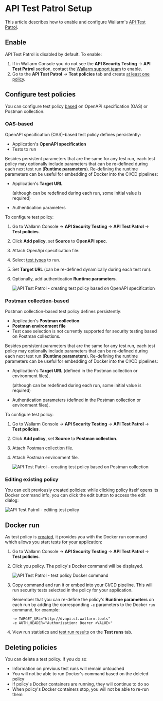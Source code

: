 # API Test Patrol Setup

This article describes how to enable and configure Wallarm's [API Test Patrol](overview.md).

## Enable

API Test Patrol is disabled by default. To enable:

1. If in Wallarm Console you do not see the **API Security Testing** → **API Test Patrol** section, contact the [Wallarm support team](https://support.wallarm.com/) to enable.
1. Go to the **API Test Patrol** → **Test policies** tab and create [at least one policy](#configure-test-policies).

## Configure test policies

You can configure test policy [based](overview.md#test-basis) on OpenAPI specification (OAS) or Postman collection.

### OAS-based

OpenAPI specification (OAS)-based test policy defines persistently:

* Application's **OpenAPI specification**
* Tests to run

Besides persistent parameters that are the same for any test run, each test policy may optionally include parameters that can be re-defined during each next test run (**Runtime parameters**). Re-defining the runtime parameters can be useful for embedding of Docker into the CI/CD pipelines:

* Application's **Target URL**

    (although can be redefined during each run, some initial value is required)

* Authentication parameters

To configure test policy:

1. Go to Wallarm Console → **API Security Testing** → **API Test Patrol** → **Test policies**.
1. Click **Add policy**, set **Source** to **OpenAPI spec**.
1. Attach OpenApi specification file.
1. Select [test types](overview.md#test-types) to run.
1. Set **Target URL** (can be re-defined dynamically during each test run).
1. Optionally, add authentication **Runtime parameters**.

    ![API Test Patrol - creating test policy based on OpenAPI specification](../../images/vulnerability-detection/apitp-policy-create.png)

### Postman collection-based

Postman collection-based test policy defines persistently:

* Application's **Postman collection**
* **Postman environment file**
* Test case selection is not currently supported for security testing based on Postman collections.

Besides persistent parameters that are the same for any test run, each test policy may optionally include parameters that can be re-defined during each next test run (**Runtime parameters**). Re-defining the runtime parameters can be useful for embedding of Docker into the CI/CD pipelines:

* Application's **Target URL** (defined in the Postman collection or environment files).

    (although can be redefined during each run, some initial value is required)

* Authentication parameters (defined in the Postman collection or environment files).

To configure test policy:

1. Go to Wallarm Console → **API Security Testing** → **API Test Patrol** → **Test policies**.
1. Click **Add policy**, set **Source** to **Postman collection**.
1. Attach Postman collection file.
1. Attach Postman environment file.

    ![API Test Patrol - creating test policy based on Postman collection](../../images/vulnerability-detection/apitp-policy-create-postman.png)

### Editing existing policy

You can edit previously created policies: while clicking policy itself opens its Docker command info, you can click the edit button to access the edit dialog:

![API Test Patrol - editing test policy](../../images/vulnerability-detection/apitp-policy-edit.png)

## Docker run

As test policy is [created](#configure-test-policies), it provides you with the Docker run command which allows you start tests for your application:

1. Go to Wallarm Console → **API Security Testing** → **API Test Patrol** → **Test policies**.
1. Click you policy. The policy's Docker command will be displayed.

    ![API Test Patrol - test policy Docker command](../../images/vulnerability-detection/apitp-policy-docker-command.png)

1. Copy command and run it or embed into your CI/CD pipeline. This will run security tests selected in the policy for your application.

    Remember that you can re-define the policy's **Runtime parameters** on each run by adding the corresponding `-e` parameters to the Docker `run` command, for example:

    ```
    -e TARGET_URL="http://dvapi.st.wallarm.tools" 
    -e AUTH_HEADER="Authorization: Bearer <VALUE>"
    ```
    
1. View run statistics and [test run results](explore.md) on the **Test runs** tab.

## Deleting policies

You can delete a test policy. If you do so:

* Information on previous test runs will remain untouched
* You will not be able to run Docker's command based on the deleted policy
* If policy's Docker containers are running, they will continue to do so
* When policy's Docker containers stop, you will not be able to re-run them

